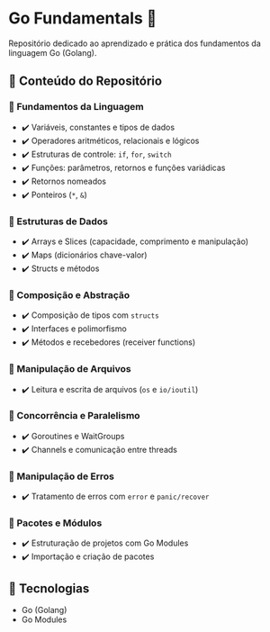# Go Fundamentals 🚀

Repositório dedicado ao aprendizado e prática dos fundamentos da linguagem Go (Golang).

## 📌 Conteúdo do Repositório

### 📂 Fundamentos da Linguagem
- ✔️ Variáveis, constantes e tipos de dados
- ✔️ Operadores aritméticos, relacionais e lógicos
- ✔️ Estruturas de controle: `if`, `for`, `switch`
- ✔️ Funções: parâmetros, retornos e funções variádicas
- ✔️ Retornos nomeados
- ✔️ Ponteiros (`*`, `&`)

### 📂 Estruturas de Dados
- ✔️ Arrays e Slices (capacidade, comprimento e manipulação)
- ✔️ Maps (dicionários chave-valor)
- ✔️ Structs e métodos

### 📂 Composição e Abstração
- ✔️ Composição de tipos com `structs`
- ✔️ Interfaces e polimorfismo
- ✔️ Métodos e recebedores (receiver functions)

### 📂 Manipulação de Arquivos
- ✔️ Leitura e escrita de arquivos (`os` e `io/ioutil`)

### 📂 Concorrência e Paralelismo
- ✔️ Goroutines e WaitGroups
- ✔️ Channels e comunicação entre threads

### 📂 Manipulação de Erros
- ✔️ Tratamento de erros com `error` e `panic/recover`

### 📂 Pacotes e Módulos
- ✔️ Estruturação de projetos com Go Modules
- ✔️ Importação e criação de pacotes

## 🔧 Tecnologias
- Go (Golang)
- Go Modules